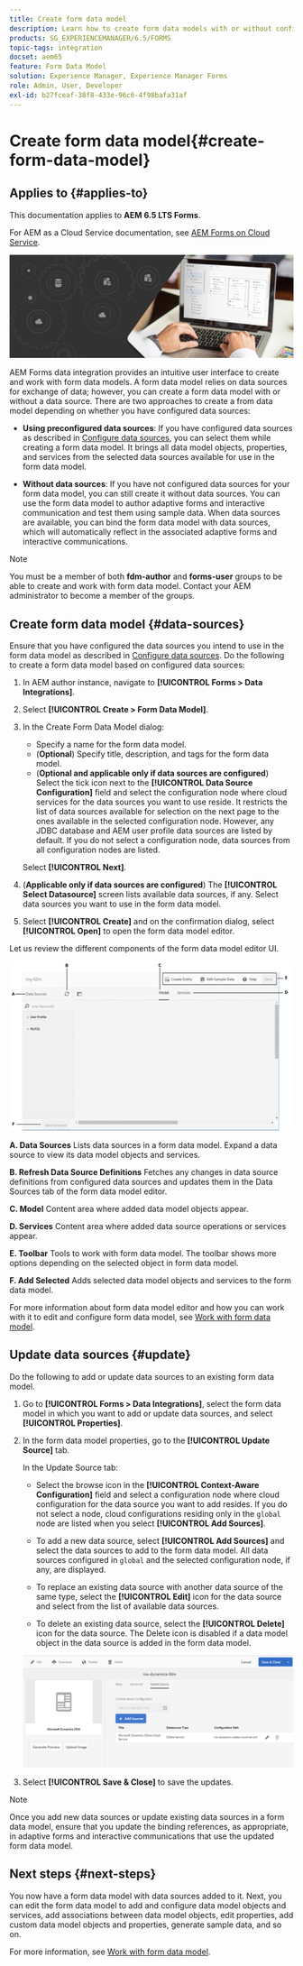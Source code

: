 ```yaml
---
title: Create form data model
description: Learn how to create form data models with or without configured data sources.
products: SG_EXPERIENCEMANAGER/6.5/FORMS
topic-tags: integration
docset: aem65
feature: Form Data Model
solution: Experience Manager, Experience Manager Forms
role: Admin, User, Developer
exl-id: b27fceaf-38f8-433e-96c6-4f98bafa31af
---
```

# Create form data model{#create-form-data-model}

## Applies to {#applies-to}

This documentation applies to **AEM 6.5 LTS Forms**.

For AEM as a Cloud Service documentation, see [AEM Forms on Cloud Service](https://experienceleague.adobe.com/docs/experience-manager-cloud-service/content/forms/integrate/use-form-data-model/create-form-data-models.html).


 ![hero-image](do-not-localize/data-integration.png)

AEM Forms data integration provides an intuitive user interface to create and work with form data models. A form data model relies on data sources for exchange of data; however, you can create a form data model with or without a data source. There are two approaches to create a from data model depending on whether you have configured data sources:

* **Using preconfigured data sources**: If you have configured data sources as described in [Configure data sources](../../forms/using/configure-data-sources.md), you can select them while creating a form data model. It brings all data model objects, properties, and services from the selected data sources available for use in the form data model.

* **Without data sources**: If you have not configured data sources for your form data model, you can still create it without data sources. You can use the form data model to author adaptive forms and interactive communication and test them using sample data. When data sources are available, you can bind the form data model with data sources, which will automatically reflect in the associated adaptive forms and interactive communications.

>[!NOTE]
>
>You must be a member of both **fdm-author** and **forms-user** groups to be able to create and work with form data model. Contact your AEM administrator to become a member of the groups.

## Create form data model {#data-sources}

Ensure that you have configured the data sources you intend to use in the form data model as described in [Configure data sources](../../forms/using/configure-data-sources.md). Do the following to create a form data model based on configured data sources:

1. In AEM author instance, navigate to **[!UICONTROL Forms > Data Integrations]**.
1. Select **[!UICONTROL Create > Form Data Model]**.
1. In the Create Form Data Model dialog:

    * Specify a name for the form data model. 
    * (**Optional**) Specify title, description, and tags for the form data model.
    * (**Optional and applicable only if data sources are configured**) Select the tick icon next to the **[!UICONTROL Data Source Configuration]** field and select the configuration node where cloud services for the data sources you want to use reside. It restricts the list of data sources available for selection on the next page to the ones available in the selected configuration node. However, any JDBC database and AEM user profile data sources are listed by default. If you do not select a configuration node, data sources from all configuration nodes are listed.

   Select **[!UICONTROL Next]**.

1. (**Applicable only if data sources are configured**) The **[!UICONTROL Select Datasource]** screen lists available data sources, if any. Select data sources you want to use in the form data model.
1. Select **[!UICONTROL Create]** and on the confirmation dialog, select **[!UICONTROL Open]** to open the form data model editor.

Let us review the different components of the form data model editor UI.

![A form data model with three data sources - a RESTful service, AEM user profile, and an RDBMS](assets/fdm-ui.png)

**A. Data Sources** Lists data sources in a form data model. Expand a data source to view its data model objects and services.

**B. Refresh Data Source Definitions** Fetches any changes in data source definitions from configured data sources and updates them in the Data Sources tab of the form data model editor.

**C. Model** Content area where added data model objects appear.

**D. Services** Content area where added data source operations or services appear.

**E. Toolbar** Tools to work with form data model. The toolbar shows more options depending on the selected object in form data model.

**F. Add Selected** Adds selected data model objects and services to the form data model.

For more information about form data model editor and how you can work with it to edit and configure form data model, see [Work with form data model](../../forms/using/work-with-form-data-model.md).

## Update data sources {#update}

Do the following to add or update data sources to an existing form data model.

1. Go to **[!UICONTROL Forms > Data Integrations]**, select the form data model in which you want to add or update data sources, and select **[!UICONTROL Properties]**.
1. In the form data model properties, go to the **[!UICONTROL Update Source]** tab.

   In the Update Source tab:

    * Select the browse icon in the **[!UICONTROL Context-Aware Configuration]** field and select a configuration node where cloud configuration for the data source you want to add resides. If you do not select a node, cloud configurations residing only in the `global` node are listed when you select **[!UICONTROL Add Sources]**.
    
    * To add a new data source, select **[!UICONTROL Add Sources]** and select the data sources to add to the form data model. All data sources configured in `global` and the selected configuration node, if any, are displayed.
    
    * To replace an existing data source with another data source of the same type, select the **[!UICONTROL Edit]** icon for the data source and select from the list of available data sources.
    * To delete an existing data source, select the **[!UICONTROL Delete]** icon for the data source. The Delete icon is disabled if a data model object in the data source is added in the form data model.

   ![fdm-properties](assets/fdm-properties.png)

1. Select **[!UICONTROL Save & Close]** to save the updates.

>[!NOTE]
>
>Once you add new data sources or update existing data sources in a form data model, ensure that you update the binding references, as appropriate, in adaptive forms and interactive communications that use the updated form data model.

## Next steps {#next-steps}

You now have a form data model with data sources added to it. Next, you can edit the form data model to add and configure data model objects and services, add associations between data model objects, edit properties, add custom data model objects and properties, generate sample data, and so on.

For more information, see [Work with form data model](../../forms/using/work-with-form-data-model.md).
